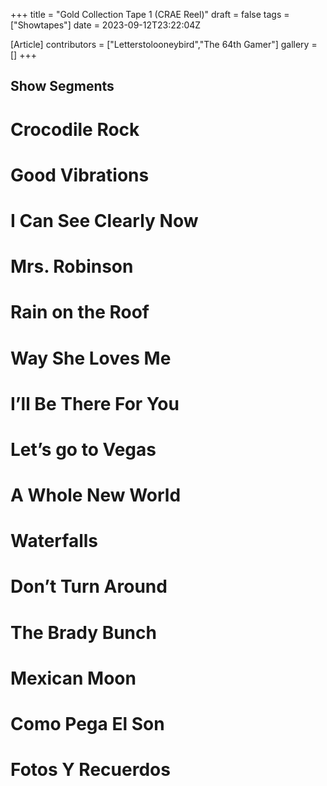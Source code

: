 +++
title = "Gold Collection Tape 1 (CRAE Reel)"
draft = false
tags = ["Showtapes"]
date = 2023-09-12T23:22:04Z

[Article]
contributors = ["Letterstolooneybird","The 64th Gamer"]
gallery = []
+++
## Show Segments ##

# Crocodile Rock
# Good Vibrations
# I Can See Clearly Now
# Mrs. Robinson
# Rain on the Roof
# Way She Loves Me
# I’ll Be There For You
# Let’s go to Vegas
# A Whole New World
# Waterfalls
# Don’t Turn Around
# The Brady Bunch
# Mexican Moon
# Como Pega El Son
# Fotos Y Recuerdos